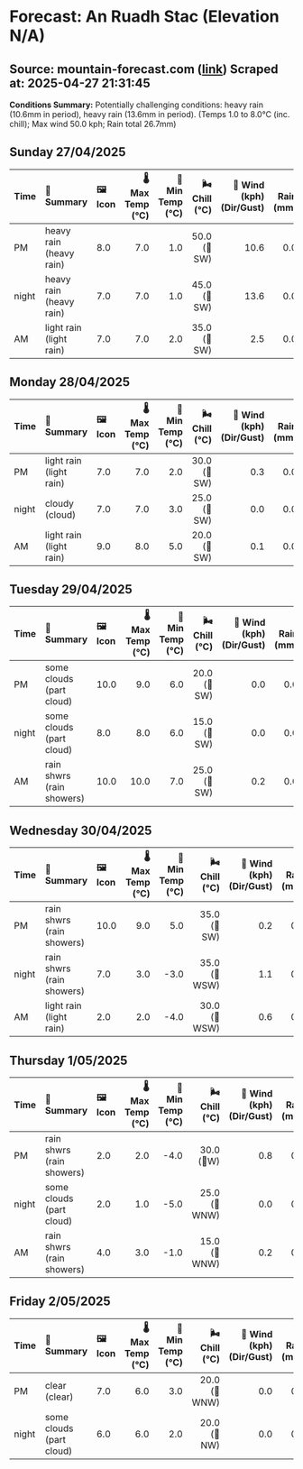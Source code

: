 # Forecast: An Ruadh Stac (Elevation N/A)
**Source:** mountain-forecast.com ([link](https://www.mountain-forecast.com/peaks/An-Ruadh-stac/forecasts/892))
**Scraped at:** 2025-04-27 21:31:45
---

**Conditions Summary:** Potentially challenging conditions: heavy rain (10.6mm in period), heavy rain (13.6mm in period). (Temps 1.0 to 8.0°C (inc. chill); Max wind 50.0 kph; Rain total 26.7mm)

## Sunday 27/04/2025
| **Time** | **📝 Summary** | **🖼️ Icon** | **🌡️ Max Temp (°C)** | **🥶 Min Temp (°C)** | **🌬️ Chill (°C)** | **💨 Wind (kph) (Dir/Gust)** | **💧 Rain (mm)** | **❄️ Snow (cm)** | **☁️ Cloud Base (m)** | **🧊 Freezing Lvl (m)** |
|:------- |:------- |:----- |--------------: |-------------: |-----------: |---------------------: |---------: |----------: |---------------: |----------------: |
| PM      | heavy rain<br><span class="icon-desc">(heavy rain)</span> | 8.0 | 7.0 | 1.0 | 50.0<br>(🧭SW) | 10.6 | 0.0 | 250 | 2250 |
| night   | heavy rain<br><span class="icon-desc">(heavy rain)</span> | 7.0 | 7.0 | 1.0 | 45.0<br>(🧭SW) | 13.6 | 0.0 | 250 | 2250 |
| AM      | light rain<br><span class="icon-desc">(light rain)</span> | 7.0 | 7.0 | 2.0 | 35.0<br>(🧭SW) | 2.5 | 0.0 | 300 | 2150 |

## Monday 28/04/2025
| **Time** | **📝 Summary** | **🖼️ Icon** | **🌡️ Max Temp (°C)** | **🥶 Min Temp (°C)** | **🌬️ Chill (°C)** | **💨 Wind (kph) (Dir/Gust)** | **💧 Rain (mm)** | **❄️ Snow (cm)** | **☁️ Cloud Base (m)** | **🧊 Freezing Lvl (m)** |
|:------- |:------- |:----- |--------------: |-------------: |-----------: |---------------------: |---------: |----------: |---------------: |----------------: |
| PM      | light rain<br><span class="icon-desc">(light rain)</span> | 7.0 | 7.0 | 2.0 | 30.0<br>(🧭SW) | 0.3 | 0.0 | 300 | 2200 |
| night   | cloudy<br><span class="icon-desc">(cloud)</span> | 7.0 | 7.0 | 3.0 | 25.0<br>(🧭SW) | 0.0 | 0.0 | 500 | 2350 |
| AM      | light rain<br><span class="icon-desc">(light rain)</span> | 9.0 | 8.0 | 5.0 | 20.0<br>(🧭SW) | 0.1 | 0.0 | 400 | 2350 |

## Tuesday 29/04/2025
| **Time** | **📝 Summary** | **🖼️ Icon** | **🌡️ Max Temp (°C)** | **🥶 Min Temp (°C)** | **🌬️ Chill (°C)** | **💨 Wind (kph) (Dir/Gust)** | **💧 Rain (mm)** | **❄️ Snow (cm)** | **☁️ Cloud Base (m)** | **🧊 Freezing Lvl (m)** |
|:------- |:------- |:----- |--------------: |-------------: |-----------: |---------------------: |---------: |----------: |---------------: |----------------: |
| PM      | some clouds<br><span class="icon-desc">(part cloud)</span> | 10.0 | 9.0 | 6.0 | 20.0<br>(🧭SW) | 0.0 | 0.0 | 5850 | 2500 |
| night   | some clouds<br><span class="icon-desc">(part cloud)</span> | 8.0 | 8.0 | 6.0 | 15.0<br>(🧭SW) | 0.0 | 0.0 | 6000 | 2550 |
| AM      | rain shwrs<br><span class="icon-desc">(rain showers)</span> | 10.0 | 10.0 | 7.0 | 25.0<br>(🧭SW) | 0.2 | 0.0 | 750 | 2500 |

## Wednesday 30/04/2025
| **Time** | **📝 Summary** | **🖼️ Icon** | **🌡️ Max Temp (°C)** | **🥶 Min Temp (°C)** | **🌬️ Chill (°C)** | **💨 Wind (kph) (Dir/Gust)** | **💧 Rain (mm)** | **❄️ Snow (cm)** | **☁️ Cloud Base (m)** | **🧊 Freezing Lvl (m)** |
|:------- |:------- |:----- |--------------: |-------------: |-----------: |---------------------: |---------: |----------: |---------------: |----------------: |
| PM      | rain shwrs<br><span class="icon-desc">(rain showers)</span> | 10.0 | 9.0 | 5.0 | 35.0<br>(🧭SW) | 0.2 | 0.0 | 750 | 2500 |
| night   | rain shwrs<br><span class="icon-desc">(rain showers)</span> | 7.0 | 3.0 | -3.0 | 35.0<br>(🧭WSW) | 1.1 | 0.0 | 450 | 2200 |
| AM      | light rain<br><span class="icon-desc">(light rain)</span> | 2.0 | 2.0 | -4.0 | 30.0<br>(🧭WSW) | 0.6 | 0.0 | 400 | 1150 |

## Thursday 1/05/2025
| **Time** | **📝 Summary** | **🖼️ Icon** | **🌡️ Max Temp (°C)** | **🥶 Min Temp (°C)** | **🌬️ Chill (°C)** | **💨 Wind (kph) (Dir/Gust)** | **💧 Rain (mm)** | **❄️ Snow (cm)** | **☁️ Cloud Base (m)** | **🧊 Freezing Lvl (m)** |
|:------- |:------- |:----- |--------------: |-------------: |-----------: |---------------------: |---------: |----------: |---------------: |----------------: |
| PM      | rain shwrs<br><span class="icon-desc">(rain showers)</span> | 2.0 | 2.0 | -4.0 | 30.0<br>(🧭W) | 0.8 | 0.0 | 550 | 1200 |
| night   | some clouds<br><span class="icon-desc">(part cloud)</span> | 2.0 | 1.0 | -5.0 | 25.0<br>(🧭WNW) | 0.0 | 0.0 | 600 | 1050 |
| AM      | rain shwrs<br><span class="icon-desc">(rain showers)</span> | 4.0 | 3.0 | -1.0 | 15.0<br>(🧭WNW) | 0.2 | 0.0 | 600 | 1200 |

## Friday 2/05/2025
| **Time** | **📝 Summary** | **🖼️ Icon** | **🌡️ Max Temp (°C)** | **🥶 Min Temp (°C)** | **🌬️ Chill (°C)** | **💨 Wind (kph) (Dir/Gust)** | **💧 Rain (mm)** | **❄️ Snow (cm)** | **☁️ Cloud Base (m)** | **🧊 Freezing Lvl (m)** |
|:------- |:------- |:----- |--------------: |-------------: |-----------: |---------------------: |---------: |----------: |---------------: |----------------: |
| PM      | clear<br><span class="icon-desc">(clear)</span> | 7.0 | 6.0 | 3.0 | 20.0<br>(🧭WNW) | 0.0 | 0.0 | - | 1900 |
| night   | some clouds<br><span class="icon-desc">(part cloud)</span> | 6.0 | 6.0 | 2.0 | 20.0<br>(🧭NW) | 0.0 | 0.0 | 1750 | 2600 |